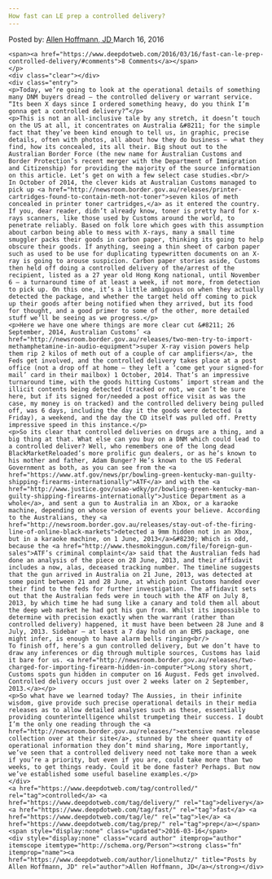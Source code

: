 ```yaml
---
How fast can LE prep a controlled delivery?
---
```

<article class="post-listing post-11336 post type-post status-publish format-standard has-post-thumbnail hentry  tag-controlled tag-delivery tag-fast tag-le tag-prep">
    <div class="post-inner">
        <span>Posted by: <a href="https://www.deepdotweb.com/author/lionelhutz/" title="">Allen Hoffmann, JD </a></span>
    <span>March 16, 2016</span>
    
    <span><a href="https://www.deepdotweb.com/2016/03/16/fast-can-le-prep-controlled-delivery/#comments">8 Comments</a></span>
    </p>
    <div class="clear"></div>
    <div class="entry">
    <p>Today, we’re going to look at the operational details of something many DNM buyers dread – the controlled delivery or warrant service. “Its been X days since I ordered something heavy, do you think I’m gonna get a controlled delivery?”</p>
    <p>This is not an all-inclusive tale by any stretch, it doesn’t touch on the US at all, it concentrates on Australia &#8211; for the simple fact that they’ve been kind enough to tell us, in graphic, precise details, often with photos, all about how they do business – what they find, how its concealed, its all their. Big shout out to the Australian Border Force (the new name for Australian Customs and Border Protection’s recent merger with the Department of Immigration and Citizenship) for providing the majority of the source information on this article. Let’s get on with a few select case studies.<br/>
    In October of 2014, the clever kids at Australian Customs managed to pick up <a href="http://newsroom.border.gov.au/releases/printer-cartridges-found-to-contain-meth-not-toner">seven kilos of meth concealed in printer toner cartridges,</a> as it entered the country. If you, dear reader, didn’t already know, toner is pretty hard for x-rays scanners, like those used by Customs around the world, to penetrate reliably. Based on folk lore which goes with this assumption about carbon being able to mess with X-rays, many a small time smuggler packs their goods in carbon paper, thinking its going to help obscure their goods. If anything, seeing a thin sheet of carbon paper such as used to be use for duplicating typewritten documents on an X-ray is going to arouse suspicion. Carbon paper stories aside, Customs then held off doing a controlled delivery of the/arrest of the recipient, listed as a 27 year old Hong Kong national, until November 6 – a turnaround time of at least a week, if not more, from detection to pick up. On this one, it’s a little ambiguous on when they actually detected the package, and whether the target held off coming to pick up their goods after being notified when they arrived, but its food for thought, and a good primer to some of the other, more detailed stuff we’ll be seeing as we progress.</p>
    <p>Here we have one where things are more clear cut &#8211; 26 September, 2014, Australian Customs’ <a href="http://newsroom.border.gov.au/releases/two-men-try-to-import-methamphetamine-in-audio-equipment">super X-ray vision powers help them rip 2 kilos of meth out of a couple of car amplifiers</a>, the Feds get involved, and the controlled delivery takes place at a post office (not a drop off at home – they left a ‘come get your signed-for mail’ card in their mailbox) 1 October, 2014. That’s an impressive turnaround time, with the goods hitting Customs’ import stream and the illicit contents being detected (tracked or not, we can’t be sure here, but if its signed for/needed a post office visit as was the case, my money is on tracked) and the controlled delivery being pulled off, was 6 days, including the day it the goods were detected (a Friday), a weekend, and the day the CD itself was pulled off. Pretty impressive speed in this instance.</p>
    <p>So its clear that controlled deliveries on drugs are a thing, and a big thing at that. What else can you buy on a DNM which could lead to a controlled deliver? Well, who remembers one of the long dead BlackMarketReloaded’s more prolific gun dealers, or as he’s known to his mother and father, Adam Bunger? He’s known to the US Federal Government as both, as you can see from the <a href="https://www.atf.gov/news/pr/bowling-green-kentucky-man-guilty-shipping-firearms-internationally">ATF</a> and with the <a href="http://www.justice.gov/usao-wdky/pr/bowling-green-kentucky-man-guilty-shipping-firearms-internationally">Justice Department as a whole</a>, and sent a gun to Australia in an Xbox, or a karaoke machine, depending on whose version of events your believe. According to the Australians, they <a href="http://newsroom.border.gov.au/releases/stay-out-of-the-firing-line-of-online-black-markets">detected a 9mm hidden not in an Xbox, but in a karaoke machine, on 1 June, 2013</a>&#8230; Which is odd, because the <a href="http://www.thesmokinggun.com/file/foreign-gun-sales">ATF’s criminal complaint</a> said that the Australian feds had done an analysis of the piece on 28 June, 2013, and their affidavit includes a now, alas, deceased tracking number. The timeline suggests that the gun arrived in Australia on 21 June, 2013, was detected at some point between 21 and 28 June, at which point Customs handed over their find to the feds for further investigation. The affidavit sets out that the Australian feds were in touch with the ATF on July 8, 2013, by which time he had sung like a canary and told them all about the deep web market he had got his gun from. Whilst its impossible to determine with precision exactly when the warrant (rather than controlled delivery) happened, it must have been between 28 June and 8 July, 2013. Sidebar – at least a 7 day hold on an EMS package, one might infer, is enough to have alarm bells ringing<br/>
    To finish off, here’s a gun controlled delivery, but we don’t have to draw any inferences or dig through multiple sources, Customs has laid it bare for us. <a href="http://newsroom.border.gov.au/releases/two-charged-for-importing-firearm-hidden-in-computer">Long story short, Customs spots gun hidden in computer on 16 August. Feds get involved. Controlled delivery occurs just over 2 weeks later on 2 September, 2013.</a></p>
    <p>So what have we learned today? The Aussies, in their infinite wisdom, give provide such precise operational details in their media releases as to allow detailed analyses such as these, essentially providing counterintelligence whilst trumpeting their success. I doubt I’m the only one reading through the <a href="http://newsroom.border.gov.au/releases/">extensive news release collection over at their site</a>, stunned by the sheer quantity of operational information they don’t mind sharing, More importantly, we’ve seen that a controlled delivery need not take more than a week if you’re a priority, but even if you are, could take more than two weeks, to get things ready. Could it be done faster? Perhaps. But now we’ve established some useful baseline examples.</p>
    </div>
    <a href="https://www.deepdotweb.com/tag/controlled/" rel="tag">controlled</a> <a href="https://www.deepdotweb.com/tag/delivery/" rel="tag">delivery</a> <a href="https://www.deepdotweb.com/tag/fast/" rel="tag">fast</a> <a href="https://www.deepdotweb.com/tag/le/" rel="tag">le</a> <a href="https://www.deepdotweb.com/tag/prep/" rel="tag">prep</a></span> <span style="display:none" class="updated">2016-03-16</span>
    <div style="display:none" class="vcard author" itemprop="author" itemscope itemtype="http://schema.org/Person"><strong class="fn" itemprop="name"><a href="https://www.deepdotweb.com/author/lionelhutz/" title="Posts by Allen Hoffmann, JD" rel="author">Allen Hoffmann, JD</a></strong></div>
    
